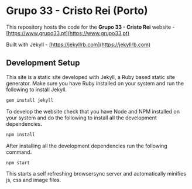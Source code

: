 # Grupo 33 - Cristo Rei (Porto) #

This repository hosts the code for the **Grupo 33 - Cristo Rei** website - [https://www.grupo33.pt](https://www.grupo33.pt)

Built with Jekyll - [https://jekyllrb.com](https://jekyllrb.com)

## Development Setup

This site is a static site developed with Jekyll, a Ruby based static site generator. Make sure you have Ruby installed on your system and run the following to install Jekyll.

```bash
gem install jekyll
```

To develop the website check that you have Node and NPM installed on your system and do the following to install all the development dependencies.

```bash
npm install
```

After installing all the development dependencies run the following command.

```bash
npm start
```

This starts a self refreshing browsersync server and automatically minifies js, css and image files.

